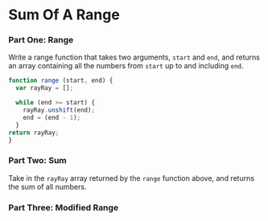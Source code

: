 # Sum Of A Range  
### Part One: Range   
Write a range function that takes two arguments, `start` and `end`, and returns an array containing all the numbers from `start` up to and including `end`.  

```js
function range (start, end) {
  var rayRay = [];

  while (end >= start) {
    rayRay.unshift(end);
    end = (end - 1);
  }
return rayRay;
}
```



### Part Two: Sum
Take in the `rayRay` array returned by the `range` function above, and returns the sum of all numbers.  






### Part Three: Modified Range
